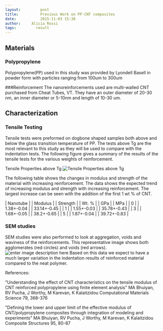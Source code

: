 ```yaml
---
layout:     	post
title:      	Previous Work on PP-CNT composites
date:       	2015-11-03 15:38
author:     Alicia Rossi
tags:         result
---
```

## Materials

### Polypropylene 
Polypropylene(PP) used in this study was provided by Lyondell Basell in powder form with particles ranging from 100um to 300um

###Reinforcement
The nanoreinforcements used are multi-walled CNT purchased from Cheat Tubes, VT.  They have an outer diameter of 20-30 nm, an inner diameter or 5-10nm and length of 10-30 um.  


## Characterization 

### Tensile Testing
Tensile tests were preformed on dogbone shaped samples both above and below the glass transition temperature of PP.  The tests above Tg are the most relevant to this study as they will be used to compare with the indentation tests.  The following figure gives a summary of the results of the tensile tests for the various weights of reinforcement.  


Tensile Properties above Tg
![Tensile Properties above Tg](https://lh3.googleusercontent.com/-JbA894Xj3KM/VjkePGFCtyI/AAAAAAAAAXQ/jV82bKzxr6o/s0/Tensile+above+Tg.png "Tensile above Tg.png")

The following table shows the changes in modulus and strength of the material with increasing reinforcement.  The data shows the expected trend of increasing modulus and strength with increasing reinforcement.  The largest increase can be seen with the addition of the first 1 wt % of CNT.  


| Nanotube | | Modulus | | Strength |
| Wt. % | | GPa | | MPa |
|    0 | |  1.38+-0.04  | |  33.14+-0.45  |
|    1 | |  1.55+-0.03  | | 35.78+-0.43  |
|    3 | |  1.68+-0.05  | |  38.2+-0.65  |
|    5 | |  1.87+-0.04  | |  39.72+-0.83  |

### SEM studies

SEM studies were also performed to look at aggregation, voids and waviness of the reinforcements.  This representative image shows both agglomerates (red circles) and voids (red arrows).  
![enter image description here](https://lh3.googleusercontent.com/P2A0FKE-mhfEejF1_dZCWDDIPjBVrggnukdSzOcESVo=s0 "SEM-nanotubes-fracture.png")
Based on this data we expect to have a much larger variation in the indentation results of reinforced material compared to the neat polymer.

References: 

"Understanding the effect of CNT characteristics on the tensile modulus of CNT reinforced polypropylene using finite element analysis"
MA Bhuiyan, RV Pucha, J Worthy, M Karevan, K Kalaitzidou Computational Materials Science 79, 368-376
 
"Defining the lower and upper limit of the effective modulus of CNT/polypropylene composites through integration of modeling and experiments"
MA Bhuiyan, RV Pucha, J Worthy, M Karevan, K Kalaitzidou Composite Structures 95, 80-87